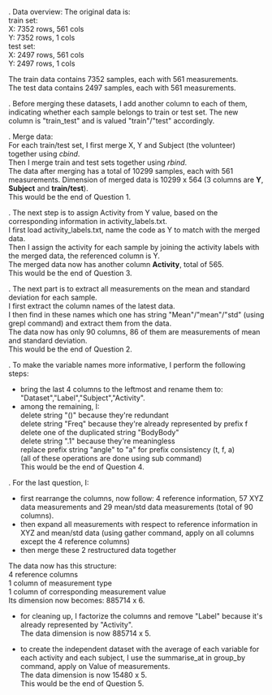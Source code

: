. Data overview:
The original data is:  
	train set:  
		X: 7352 rows, 561 cols  
		Y: 7352 rows,   1 cols  
	test set:  
		X: 2497 rows, 561 cols  
		Y: 2497 rows,   1 cols  

The train data contains 7352 samples, each with 561 measurements.  
The test data contains 2497 samples, each with 561 measurements.

. Before merging these datasets, I add another column to each of them, indicating whether each sample belongs to train or test set. The new column is "train_test" and is valued "train"/"test" accordingly.

. Merge data:  
For each train/test set, I first merge X, Y and Subject (the volunteer) together using *cbind*.  
Then I merge train and test sets together using *rbind*.  
The data after merging has a total of 10299 samples, each with 561 measurements. Dimension of merged data is 10299 x 564 (3 columns are **Y**, **Subject** and **train/test**).  
This would be the end of Question 1.

. The next step is to assign Activity from Y value, based on the corresponding information in activity_labels.txt.  
I first load activity_labels.txt, name the code as Y to match with the merged data.  
Then I assign the activity for each sample by joining the activity labels with the merged data, the referenced column is Y.  
The merged data now has another column **Activity**, total of 565.  
This would be the end of Question 3.

. The next part is to extract all measurements on the mean and standard deviation for each sample.  
I first extract the column names of the latest data.  
I then find in these names which one has string "Mean"/"mean"/"std" (using grepl command) and extract them from the data.  
The data now has only 90 columns, 86 of them are measurements of mean and standard deviation.  
This would be the end of Question 2.  

. To make the variable names more informative, I perform the following steps:  
- bring the last 4 columns to the leftmost and rename them to: "Dataset","Label","Subject","Activity".  
- among the remaining, I:  
	delete string "()" because they're redundant  
	delete string "Freq" because they're already represented by prefix f  
	delete one of the duplicated string "BodyBody"  
	delete string ".1" because they're meaningless  
	replace prefix string "angle" to "a" for prefix consistency (t, f, a)  
(all of these operations are done using sub command)  
This would be the end of Question 4.  

. For the last question, I:  
- first rearrange the columns, now follow: 4 reference information, 57 XYZ data measurements and 29 mean/std data measurements (total of 90 columns).  
- then expand all measurements with respect to reference information in XYZ and mean/std data (using gather command, apply on all columns except the 4 reference columns)  
- then merge these 2 restructured data together  

The data now has this structure:  
4 reference columns  
1 column of measurement type  
1 column of corresponding measurement value  
Its dimension now becomes: 885714 x 6.  

- for cleaning up, I factorize the columns and remove "Label" because it's already represented by "Activity".  
The data dimension is now 885714 x 5.  

- to create the independent dataset with the average of each variable for each activity and each subject, I use the summarise_at in group_by command, apply on Value of measurements.  
The data dimension is now 15480 x 5.  
This would be the end of Question 5.  
